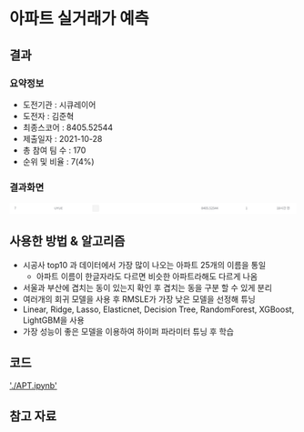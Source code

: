 # 아파트 실거래가 예측

## 결과

### 요약정보

- 도전기관 : 시큐레이어
- 도전자 : 김준혁
- 최종스코어 : 8405.52544 
- 제출일자 : 2021-10-28
- 총 참여 팀 수 : 170
- 순위 및 비율 : 7(4%)

### 결과화면
![apt_leaderboard](./img/apt_leaderboard.PNG)


## 사용한 방법 & 알고리즘

- 시공사 top10 과 데이터에서 가장 많이 나오는 아파트 25개의 이름을 통일
  - 아파트 이름이 한글자라도 다르면 비슷한 아파트라해도 다르게 나옴
- 서울과 부산에 겹치는 동이 있는지 확인 후 겹치는 동을 구분 할 수 있게 분리
- 여러개의 회귀 모델을 사용 후 RMSLE가 가장 낮은 모델을 선정해 튜닝
- Linear, Ridge, Lasso, Elasticnet, Decision Tree, RandomForest, XGBoost, LightGBM을 사용
- 가장 성능이 좋은 모델을 이용하여 하이퍼 파라미터 튜닝 후 학습

## 코드
['./APT.ipynb'](./APT.ipynb)


## 참고 자료
